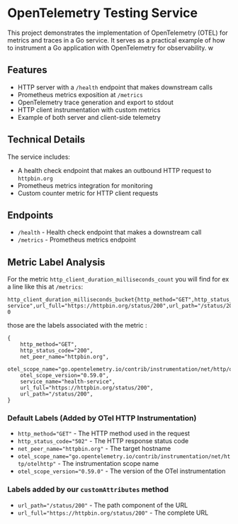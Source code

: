 # OpenTelemetry Testing Service

This project demonstrates the implementation of OpenTelemetry (OTEL) for metrics and traces in a Go service. It serves as a practical example of how to instrument a Go application with OpenTelemetry for observability.
w
## Features

- HTTP server with a `/health` endpoint that makes downstream calls
- Prometheus metrics exposition at `/metrics`
- OpenTelemetry trace generation and export to stdout
- HTTP client instrumentation with custom metrics
- Example of both server and client-side telemetry

## Technical Details

The service includes:
- A health check endpoint that makes an outbound HTTP request to `httpbin.org`
- Prometheus metrics integration for monitoring
- Custom counter metric for HTTP client requests

## Endpoints

- `/health` - Health check endpoint that makes a downstream call
- `/metrics` - Prometheus metrics endpoint


## Metric Label Analysis

For the metric `http_client_duration_milliseconds_count` you will find for ex a line like this at `/metrics`:
```
http_client_duration_milliseconds_bucket{http_method="GET",http_status_code="200",net_peer_name="httpbin.org",otel_scope_name="go.opentelemetry.io/contrib/instrumentation/net/http/otelhttp",otel_scope_version="0.59.0",service_name="health-service",url_full="https://httpbin.org/status/200",url_path="/status/200",le="10"} 0
```

those are the labels associated with the metric :

```
{
	http_method="GET",
	http_status_code="200",
	net_peer_name="httpbin.org",
	otel_scope_name="go.opentelemetry.io/contrib/instrumentation/net/http/otelhttp",
	otel_scope_version="0.59.0",
	service_name="health-service",
	url_full="https://httpbin.org/status/200",
	url_path="/status/200",
}
```

### Default Labels (Added by OTel HTTP Instrumentation)
- `http_method="GET"` - The HTTP method used in the request
- `http_status_code="502"` - The HTTP response status code
- `net_peer_name="httpbin.org"` - The target hostname
- `otel_scope_name="go.opentelemetry.io/contrib/instrumentation/net/http/otelhttp"` - The instrumentation scope name
- `otel_scope_version="0.59.0"` - The version of the OTel instrumentation



### Labels added by our `customAttributes` method
- `url_path="/status/200"` - The path component of the URL
- `url_full="https://httpbin.org/status/200"` - The complete URL

